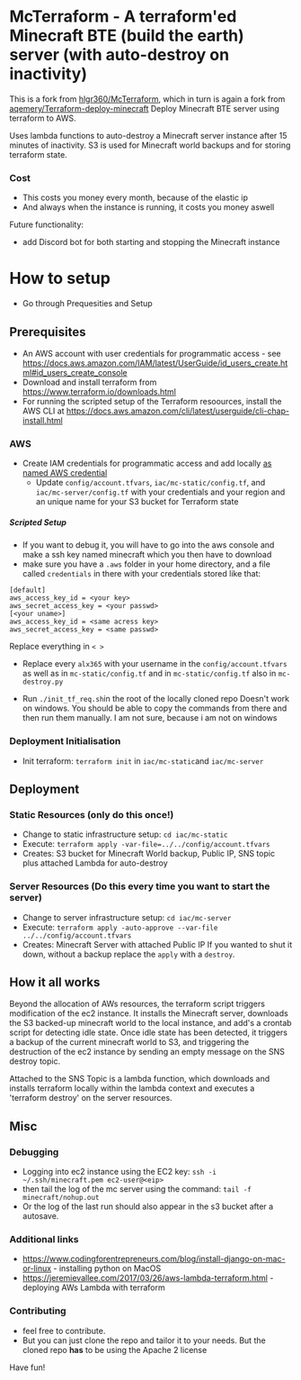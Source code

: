 # McTerraform - A terraform'ed Minecraft BTE (build the earth) server (with auto-destroy on inactivity) 
This is a fork from [hlgr360/McTerraform](https://github.com/hlgr360/McTerraform), which in turn is again a fork from [aqemery/Terraform-deploy-minecraft](https://github.com/aqemery/Terraform-deploy-minecraft)
Deploy Minecraft BTE server using terraform to AWS. 

Uses lambda functions to auto-destroy a Minecraft server instance after 15 minutes of inactivity. S3 is used for Minecraft world backups and for storing terraform state. 


### Cost
* This costs you money every month, because of the elastic ip
* And always when the instance is running, it costs you money aswell

Future functionality:
* add Discord bot for both starting and stopping the Minecraft instance

# How to setup
* Go through Prequesities and Setup

## Prerequisites
* An AWS account with user credentials for programmatic access - see <https://docs.aws.amazon.com/IAM/latest/UserGuide/id_users_create.html#id_users_create_console>
* Download and install terraform from <https://www.terraform.io/downloads.html>
* For running the scripted setup of the Terraform resoources, install the AWS CLI at <https://docs.aws.amazon.com/cli/latest/userguide/cli-chap-install.html>
### AWS
* Create IAM credentials for programmatic access and add locally [as named AWS credential](https://docs.aws.amazon.com/cli/latest/userguide/cli-chap-configure.html)
  * Update `config/account.tfvars`, `iac/mc-static/config.tf`, and `iac/mc-server/config.tf` with your credentials and your region and an unique name for your S3 bucket for Terraform state

##### Scripted Setup
* If you want to debug it, you will have to go into the aws console and make a ssh key named minecraft which you then have to download  
* make sure you have a `.aws` folder in your home directory, and a file called `credentials` in there with your credentials stored like that:
```~/.aws/credentials
[default]
aws_access_key_id = <your key>
aws_secret_access_key = <your passwd>
[<your uname>]
aws_access_key_id = <same acress key>
aws_secret_access_key = <same passwd>
```
Replace everything in `< >`

* Replace every `alx365` with your username in the `config/account.tfvars` as well as in `mc-static/config.tf` and in `mc-static/config.tf` also in `mc-destroy.py` 

* Run `./init_tf_req.sh`in the root of the locally cloned repo Doesn't work on windows. You should be able to copy the commands from there and then run them manually. I am not sure, because i am not on windows

### Deployment Initialisation
* Init terraform: `terraform init` in `iac/mc-static`and `iac/mc-server`

## Deployment
### Static Resources (only do this once!)
* Change to static infrastructure setup: `cd iac/mc-static`
* Execute: `terraform apply -var-file=../../config/account.tfvars`
* Creates: S3 bucket for Minecraft World backup, Public IP, SNS topic plus attached Lambda for auto-destroy

### Server Resources (Do this every time you want to start the server)
* Change to server infrastructure setup: `cd iac/mc-server`
* Execute: `terraform apply -auto-approve --var-file ../../config/account.tfvars`
* Creates: Minecraft Server with attached Public IP
If you wanted to shut it down, without a backup replace the `apply` with a `destroy`.

## How it all works
Beyond the allocation of AWs resources, the terraform script triggers modification of the ec2 instance. It installs the Minecraft server, downloads the S3 backed-up minecraft world to the local instance, and add's a crontab script for detecting idle state. Once idle state has been detected, it triggers a backup of the current minecraft world to S3, and triggering the destruction of the ec2 instance by sending an empty message on the SNS destroy topic.

Attached to the SNS Topic is a lambda function, which downloads and installs terraform locally within the lambda context and executes a 'terraform destroy' on the server resources.

## Misc
### Debugging
* Logging into ec2 instance using the EC2 key: `ssh -i ~/.ssh/minecraft.pem ec2-user@<eip>`
* then tail the log of the mc server using the command: `tail -f minecraft/nohup.out`
* Or the log of the last run should also appear in the s3 bucket after a autosave. 


### Additional links
* https://www.codingforentrepreneurs.com/blog/install-django-on-mac-or-linux - installing python on MacOS
* https://jeremievallee.com/2017/03/26/aws-lambda-terraform.html - deploying AWs Lambda with terraform

### Contributing
* feel free to contribute. 
* But you can just clone the repo and tailor it to your needs. But the cloned repo **has** to be using the Apache 2 license

Have fun!
